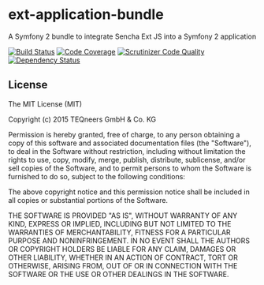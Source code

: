 # ext-application-bundle
A Symfony 2 bundle to integrate Sencha Ext JS into a Symfony 2 application

[![Build Status](https://travis-ci.org/teqneers/ext-application-bundle.svg?branch=master)](https://travis-ci.org/teqneers/ext-application-bundle)
[![Code Coverage](https://scrutinizer-ci.com/g/teqneers/ext-application-bundle/badges/coverage.png?b=master)](https://scrutinizer-ci.com/g/teqneers/ext-application-bundle/?branch=master)
[![Scrutinizer Code Quality](https://scrutinizer-ci.com/g/teqneers/ext-application-bundle/badges/quality-score.png?b=master)](https://scrutinizer-ci.com/g/teqneers/ext-application-bundle/?branch=master)
[![Dependency Status](https://www.versioneye.com/user/projects/55b4ba49643533001c000526/badge.svg?style=flat)](https://www.versioneye.com/user/projects/55b4ba49643533001c000526)

## License

The MIT License (MIT)

Copyright (c) 2015 TEQneers GmbH & Co. KG

Permission is hereby granted, free of charge, to any person obtaining a copy
of this software and associated documentation files (the "Software"), to deal
in the Software without restriction, including without limitation the rights
to use, copy, modify, merge, publish, distribute, sublicense, and/or sell
copies of the Software, and to permit persons to whom the Software is
furnished to do so, subject to the following conditions:

The above copyright notice and this permission notice shall be included in all
copies or substantial portions of the Software.

THE SOFTWARE IS PROVIDED "AS IS", WITHOUT WARRANTY OF ANY KIND, EXPRESS OR
IMPLIED, INCLUDING BUT NOT LIMITED TO THE WARRANTIES OF MERCHANTABILITY,
FITNESS FOR A PARTICULAR PURPOSE AND NONINFRINGEMENT. IN NO EVENT SHALL THE
AUTHORS OR COPYRIGHT HOLDERS BE LIABLE FOR ANY CLAIM, DAMAGES OR OTHER
LIABILITY, WHETHER IN AN ACTION OF CONTRACT, TORT OR OTHERWISE, ARISING FROM,
OUT OF OR IN CONNECTION WITH THE SOFTWARE OR THE USE OR OTHER DEALINGS IN THE
SOFTWARE.
